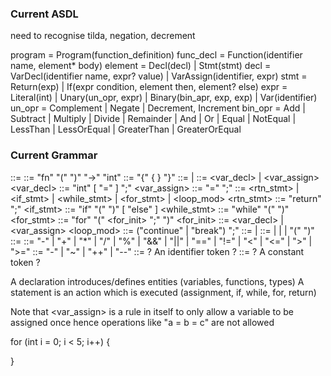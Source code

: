 ### Current ASDL

need to recognise tilda, negation, decrement

program = Program(function_definition)
func_decl = Function(identifier name, element\* body)
element = Decl(decl) | Stmt(stmt)
decl = VarDecl(identifier name, expr? value) | VarAssign(identifier, expr)
stmt = Return(exp) | If(expr condition, element then, element? else)
expr = Literal(int) | Unary(un_opr, expr) | Binary(bin_apr, exp, exp) | Var(identifier)
un_opr = Complement | Negate | Decrement, Increment
bin_opr = Add | Subtract | Multiply | Divide | Remainder | And | Or
| Equal | NotEqual | LessThan | LessOrEqual
| GreaterThan | GreaterOrEqual

### Current Grammar

<program> ::= <func>
<func> ::= "fn" <identifier> "(" ")" "->" "int" <block>
<block> ::= "{" { <element> } "}"
<element> ::= <stmt> | <decl>
<decl> ::= <var_decl> | <var_assign>
<var_decl> ::= "int" <identifier> [ "=" <expr> ] ";"
<var_assign> ::= <identifer> "=" <expr> ";"
<stmt> ::= <rtn_stmt> | <if_stmt> | <while_stmt> | <for_stmt> | <loop_mod>
<rtn_stmt> ::= "return" <expr> ";"
<if_stmt> ::= "if" "(" <expr> ")" <block> [ "else" <block> ]
<while_stmt> ::= "while" "(" <expr> ")" <block>
<for_stmt> ::= "for" "(" <for_init> <expr> ";" <expr> ")" <block>
<for_init> ::= <var_decl> | <var_assign>
<loop_mod> ::= ("continue" | "break") ";"
<expr> ::= <factor> | <expr> <binopr> <expr>
<factor> ::= <int> | <identifier> | <unopr> <factor> | "(" <expr> ")"
<binopr> ::= ::= "-" | "+" | "\*" | "/" | "%" | "&&" | "||"
| "==" | "!=" | "<" | "<=" | ">" | ">="
<unopr> ::= "-" | "~" | "++" | "--"
<identifier> ::= ? An identifier token ?
<int> ::= ? A constant token ?

A declaration introduces/defines entities (variables, functions, types)
A statement is an action which is executed (assignment, if, while, for, return)

Note that <var_assign> is a rule in itself to only allow a variable to be assigned once hence operations like "a = b = c" are not allowed

for (int i = 0; i < 5; i++)
{

}
